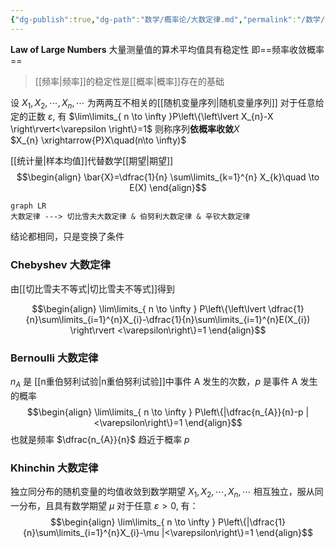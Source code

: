 ```yaml
---
{"dg-publish":true,"dg-path":"数学/概率论/大数定律.md","permalink":"/数学/概率论/大数定律/","dgPassFrontmatter":true,"noteIcon":"","created":"2024-05-21T15:20:28.127+08:00","updated":"2024-05-23T23:48:46.710+08:00"}
---
```


**Law of Large Numbers**
大量测量值的算术平均值具有稳定性
即==频率收敛概率==
>[[频率\|频率]]的稳定性是[[概率\|概率]]存在的基础

设 $X_{1},X_{2},\cdots,X_{n},\cdots$ 为两两互不相关的[[随机变量序列\|随机变量序列]]
对于任意给定的正数 $\varepsilon$, 有 $\lim\limits_{ n \to \infty }P\left\{\left\lvert  X_{n}-X \right\rvert<\varepsilon \right\}=1$
则称序列**依概率收敛**$X$  
 $X_{n} \xrightarrow{P}X\quad(n\to \infty)$

[[统计量\|样本均值]]代替数学[[期望\|期望]]
$$\begin{align}
\bar{X}=\dfrac{1}{n} \sum\limits_{k=1}^{n} X_{k}\quad \to E(X)
\end{align}$$


```mermaid
graph LR
大数定律 ---> 切比雪夫大数定律 & 伯努利大数定律 & 辛钦大数定律
```

结论都相同，只是变换了条件

### Chebyshev 大数定律
由[[切比雪夫不等式\|切比雪夫不等式]]得到

$$\begin{align}
\lim\limits_{ n \to \infty } P\left\{\left\lvert  \dfrac{1}{n}\sum\limits_{i=1}^{n}X_{i}-\dfrac{1}{n}\sum\limits_{i=1}^{n}E(X_{i}) \right\rvert <\varepsilon\right\}=1
\end{align}$$

### Bernoulli 大数定律
$n_{A}$ 是 [[n重伯努利试验\|n重伯努利试验]]中事件 A 发生的次数，$p$ 是事件 A 发生的概率
$$\begin{align}
\lim\limits_{ n \to \infty } P\left\{|\dfrac{n_{A}}{n}-p |<\varepsilon\right\}=1
\end{align}$$
也就是频率 $\dfrac{n_{A}}{n}$ 趋近于概率 $p$

### Khinchin 大数定律
独立同分布的随机变量的均值收敛到数学期望
$X_{1},X_{2},\cdots,X_{n},\cdots$ 相互独立，服从同一分布，且具有数学期望 $\mu$
对于任意 $\varepsilon>0$, 有：
$$\begin{align}
\lim\limits_{ n \to \infty } P\left\{|\dfrac{1}{n}\sum\limits_{i=1}^{n}X_{i}-\mu |<\varepsilon\right\}=1
\end{align}$$

